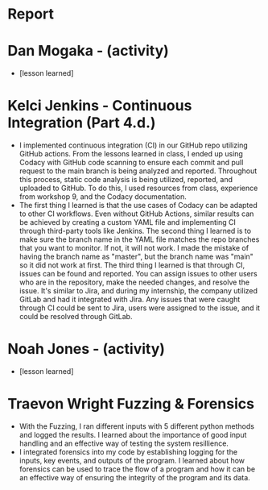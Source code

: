 # Report

# Dan Mogaka - (activity)
- [lesson learned]
# Kelci Jenkins - Continuous Integration (Part 4.d.)
- I implemented continuous integration (CI) in our GitHub repo utilizing GitHub actions. From the lessons learned in class, I ended up using Codacy with GitHub code scanning to ensure each commit and pull request to the main branch is being analyzed and reported. Throughout this process, static code analysis is being utilized, reported, and uploaded to GitHub. To do this, I used resources from class, experience from workshop 9, and the Codacy documentation.
- The first thing I learned is that the use cases of Codacy can be adapted to other CI workflows. Even without GitHub Actions, similar results can be achieved by creating a custom YAML file and implementing CI through third-party tools like Jenkins. The second thing I learned is to make sure the branch name in the YAML file matches the repo branches that you want to monitor. If not, it will not work. I made the mistake of having the branch name as "master", but the branch name was "main" so it did not work at first. The third thing I learned is that through CI, issues can be found and reported. You can assign issues to other users who are in the repository, make the needed changes, and resolve the issue. It's similar to Jira, and during my internship, the company utilized GitLab and had it integrated with Jira. Any issues that were caught through CI could be sent to Jira, users were assigned to the issue, and it could be resolved through GitLab. 
# Noah Jones - (activity)
- [lesson learned]
# Traevon Wright Fuzzing & Forensics
- With the Fuzzing, I ran different inputs with 5 different python methods and logged the results. I learned about the importance of good input handling and an effective way of testing the system resillience.
- I integrated forensics into my code by establishing logging for the inputs, key events, and outputs of the program. I learned about how forensics can be used to trace the flow of a program and how it can be an effective way of ensuring the integrity of the program and its data. 
